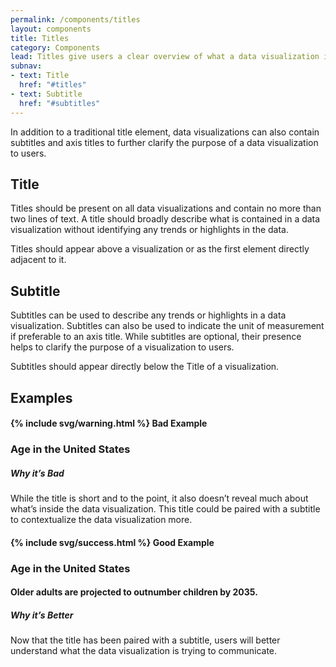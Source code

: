 ```yaml
---
permalink: /components/titles
layout: components
title: Titles
category: Components
lead: Titles give users a clear overview of what a data visualization is about.
subnav:
- text: Title
  href: "#titles"
- text: Subtitle
  href: "#subtitles"
---
```

<p>
  In addition to a traditional title element, data visualizations can also
  contain subtitles and axis titles to further clarify the purpose of a data
  visualization to users.
</p>
<div id="titles">
  <h2>Title</h2>
  <p>
    Titles should be present on all data visualizations and contain no more than
    two lines of text. A title should broadly describe what is contained in a
    data visualization without identifying any trends or highlights in the data.
  </p>
  <p>
    Titles should appear above a visualization or as the first element directly
    adjacent to it.
  </p>
</div>
<div id="subtitles">
  <h2>Subtitle</h2>
  <p>
    Subtitles can be used to describe any trends or highlights in a data
    visualization. Subtitles can also be used to indicate the unit of 
    measurement if preferable to an axis title. While subtitles are optional,
    their presence helps to clarify the purpose of a visualization to users.
  </p>
  <p>
    Subtitles should appear directly below the Title of a visualization.
  </p>
</div>
<div id="examples">
  <h2>Examples</h2>
  <div class="component-examples clearfix">
    <div class="usa-chart-card example-side-by-side">
      <h4>{% include svg/warning.html %} Bad Example</h4>
      <div class="usa-chart-header">
        <h3 class="usa-chart-title">Age in the United States</h3>
      </div>
      <h5 class="usa-color-heading">Why it’s Bad</h5>
      <p>
        While the title is short and to the point, it also doesn’t reveal much
        about what’s inside the data visualization. This title could be paired
        with a subtitle to contextualize the data visualization more.
      </p>
    </div>
    <div class="usa-chart-card example-side-by-side">
      <h4>{% include svg/success.html %} Good Example</h4>
      <div class="usa-chart-header">
        <h3 class="usa-chart-title">Age in the United States</h3>
        <h4 class="usa-chart-subtitle">Older adults are projected to outnumber children by 2035.</h4>
        <h5 class="usa-color-heading">Why it’s Better</h5>
        <p>
          Now that the title has been paired with a subtitle, users will better
          understand what the data visualization is trying to communicate.
        </p>
      </div>
    </div>
  </div>
</div>